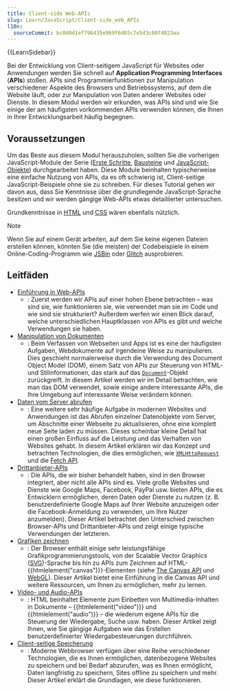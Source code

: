 ```yaml
---
title: Client-side Web-APIs
slug: Learn/JavaScript/Client-side_web_APIs
l10n:
  sourceCommit: bc0d0d1ef796435e969f6d65c7e5d3c08f4023aa
---
```


{{LearnSidebar}}

Bei der Entwicklung von Client-seitigem JavaScript für Websites oder Anwendungen werden Sie schnell auf **Application Programming Interfaces** (**APIs**) stoßen. APIs sind Programmierfunktionen zur Manipulation verschiedener Aspekte des Browsers und Betriebssystems, auf dem die Website läuft, oder zur Manipulation von Daten anderer Websites oder Dienste. In diesem Modul werden wir erkunden, was APIs sind und wie Sie einige der am häufigsten vorkommenden APIs verwenden können, die Ihnen in Ihrer Entwicklungsarbeit häufig begegnen.

## Voraussetzungen

Um das Beste aus diesem Modul herauszuholen, sollten Sie die vorherigen JavaScript-Module der Serie ([Erste Schritte](/de/docs/Learn/JavaScript/First_steps), [Bausteine](/de/docs/Learn/JavaScript/Building_blocks) und [JavaScript-Objekte](/de/docs/Learn/JavaScript/Objects)) durchgearbeitet haben. Diese Module beinhalten typischerweise eine einfache Nutzung von APIs, da es oft schwierig ist, Client-seitige JavaScript-Beispiele ohne sie zu schreiben. Für dieses Tutorial gehen wir davon aus, dass Sie Kenntnisse über die grundlegende JavaScript-Sprache besitzen und wir werden gängige Web-APIs etwas detaillierter untersuchen.

Grundkenntnisse in [HTML](/de/docs/Learn/HTML) und [CSS](/de/docs/Learn/CSS) wären ebenfalls nützlich.

> [!NOTE]
> Wenn Sie auf einem Gerät arbeiten, auf dem Sie keine eigenen Dateien erstellen können, könnten Sie (die meisten) der Codebeispiele in einem Online-Coding-Programm wie [JSBin](https://jsbin.com/) oder [Glitch](https://glitch.com/) ausprobieren.

## Leitfäden

- [Einführung in Web-APIs](/de/docs/Learn/JavaScript/Client-side_web_APIs/Introduction)
  - : Zuerst werden wir APIs auf einer hohen Ebene betrachten – was sind sie, wie funktionieren sie, wie verwendet man sie im Code und wie sind sie strukturiert? Außerdem werfen wir einen Blick darauf, welche unterschiedlichen Hauptklassen von APIs es gibt und welche Verwendungen sie haben.
- [Manipulation von Dokumenten](/de/docs/Learn/JavaScript/Client-side_web_APIs/Manipulating_documents)
  - : Beim Verfassen von Webseiten und Apps ist es eine der häufigsten Aufgaben, Webdokumente auf irgendeine Weise zu manipulieren. Dies geschieht normalerweise durch die Verwendung des Document Object Model (DOM), einem Satz von APIs zur Steuerung von HTML- und Stilinformationen, das stark auf das [`Document`](/de/docs/Web/API/Document)-Objekt zurückgreift. In diesem Artikel werden wir im Detail betrachten, wie man das DOM verwendet, sowie einige andere interessante APIs, die Ihre Umgebung auf interessante Weise verändern können.
- [Daten vom Server abrufen](/de/docs/Learn/JavaScript/Client-side_web_APIs/Fetching_data)
  - : Eine weitere sehr häufige Aufgabe in modernen Websites und Anwendungen ist das Abrufen einzelner Datenobjekte vom Server, um Abschnitte einer Webseite zu aktualisieren, ohne eine komplett neue Seite laden zu müssen. Dieses scheinbar kleine Detail hat einen großen Einfluss auf die Leistung und das Verhalten von Websites gehabt. In diesem Artikel erklären wir das Konzept und betrachten Technologien, die dies ermöglichen, wie [`XMLHttpRequest`](/de/docs/Web/API/XMLHttpRequest) und die [Fetch API](/de/docs/Web/API/Fetch_API).
- [Drittanbieter-APIs](/de/docs/Learn/JavaScript/Client-side_web_APIs/Third_party_APIs)
  - : Die APIs, die wir bisher behandelt haben, sind in den Browser integriert, aber nicht alle APIs sind es. Viele große Websites und Dienste wie Google Maps, Facebook, PayPal usw. bieten APIs, die es Entwicklern ermöglichen, deren Daten oder Dienste zu nutzen (z. B. benutzerdefinierte Google Maps auf Ihrer Website anzuzeigen oder die Facebook-Anmeldung zu verwenden, um Ihre Nutzer anzumelden). Dieser Artikel betrachtet den Unterschied zwischen Browser-APIs und Drittanbieter-APIs und zeigt einige typische Verwendungen der letzteren.
- [Grafiken zeichnen](/de/docs/Learn/JavaScript/Client-side_web_APIs/Drawing_graphics)
  - : Der Browser enthält einige sehr leistungsfähige Grafikprogrammierungstools, von der Scalable Vector Graphics ([SVG](/de/docs/Web/SVG))-Sprache bis hin zu APIs zum Zeichnen auf HTML-{{htmlelement("canvas")}}-Elementen (siehe [The Canvas API](/de/docs/Web/API/Canvas_API) und [WebGL](/de/docs/Web/API/WebGL_API)). Dieser Artikel bietet eine Einführung in die Canvas API und weitere Ressourcen, um Ihnen zu ermöglichen, mehr zu lernen.
- [Video- und Audio-APIs](/de/docs/Learn/JavaScript/Client-side_web_APIs/Video_and_audio_APIs)
  - : HTML beinhaltet Elemente zum Einbetten von Multimedia-Inhalten in Dokumente – {{htmlelement("video")}} und {{htmlelement("audio")}} – die wiederum eigene APIs für die Steuerung der Wiedergabe, Suche usw. haben. Dieser Artikel zeigt Ihnen, wie Sie gängige Aufgaben wie das Erstellen benutzerdefinierter Wiedergabesteuerungen durchführen.
- [Client-seitige Speicherung](/de/docs/Learn/JavaScript/Client-side_web_APIs/Client-side_storage)
  - : Moderne Webbrowser verfügen über eine Reihe verschiedener Technologien, die es Ihnen ermöglichen, datenbezogene Websites zu speichern und bei Bedarf abzurufen, was es Ihnen ermöglicht, Daten langfristig zu speichern, Sites offline zu speichern und mehr. Dieser Artikel erklärt die Grundlagen, wie diese funktionieren.
